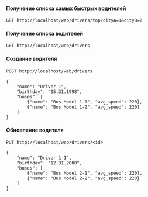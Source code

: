 
#### Получение списка самых быстрых водителей
```
GET http://localhost/web/drivers/top?cityA=1&cityB=2
```

#### Получение списка водителей
```
GET http://localhost/web/drivers
```

#### Создание водителя
```
POST http://localhost/web/drivers
```
```
{
    "name": "Driver 1",
    "birthday": "05.31.1998",
    "buses": [
    	{"name": "Bus Model 1-1", "avg_speed": 220},
    	{"name": "Bus Model 1-2", "avg_speed": 220}
    ]
}
```

#### Oбновление водителя
```
PUT http://localhost/web/drivers/<id>
```
```
{
    "name": "Driver 1-1",
    "birthday": "12.31.2000",
    "buses": [
    	{"name": "Bus Model 2-1", "avg_speed": 220},
    	{"name": "Bus Model 2-2", "avg_speed": 220}
    ]
}
```